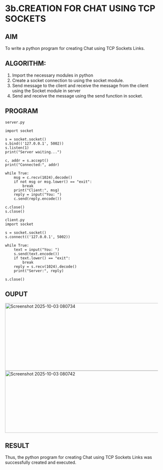 # 3b.CREATION FOR CHAT USING TCP SOCKETS
## AIM
To write a python program for creating Chat using TCP Sockets Links.
## ALGORITHM:
1. Import the necessary modules in python
2. Create a socket connection to using the socket module.
3. Send message to the client and receive the message from the client using the Socket module in
 server
4. Send and receive the message using the send function in socket.
## PROGRAM
```
server.py

import socket

s = socket.socket()
s.bind(('127.0.0.1', 5002))
s.listen(1)
print("Server waiting...")

c, addr = s.accept()
print("Connected:", addr)

while True:
    msg = c.recv(1024).decode()
    if not msg or msg.lower() == "exit":
        break
    print("Client:", msg)
    reply = input("You: ")
    c.send(reply.encode())

c.close()
s.close()
```
```
client.py
import socket

s = socket.socket()
s.connect(('127.0.0.1', 5002))

while True:
    text = input("You: ")
    s.send(text.encode())
    if text.lower() == "exit":
        break
    reply = s.recv(1024).decode()
    print("Server:", reply)

s.close()

```
## OUPUT

<img width="711" height="223" alt="Screenshot 2025-10-03 080734" src="https://github.com/user-attachments/assets/b617ae47-30f6-4399-b7f5-7cebad1bfcd9" />

<img width="709" height="205" alt="Screenshot 2025-10-03 080742" src="https://github.com/user-attachments/assets/8b2dcf4e-85e2-44cd-92ef-f0eaf813989f" />

## RESULT
Thus, the python program for creating Chat using TCP Sockets Links was successfully 
created and executed.

